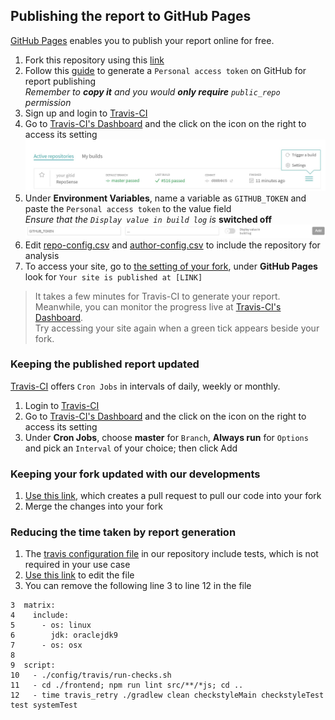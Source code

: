 ## Publishing the report to GitHub Pages

[GitHub Pages](https://pages.github.com/) enables you to publish your report online for free.

1. Fork this repository using this [link](https://github.com/RepoSense/reposense/fork)
1. Follow this [guide](https://help.github.com/articles/creating-a-personal-access-token-for-the-command-line/) to generate a `Personal access token` on GitHub for report publishing <br/>
*Remember to **copy it** and you would **only require** `public_repo` permission*
1. Sign up and login to [Travis-CI](https://travis-ci.org/)
1. Go to [Travis-CI's Dashboard](https://travis-ci.org/dashboard) and the click on the icon on the right to access its setting
![Travis Dashboard](images/publishingguide-travissetting.jpg "Travis Dashboard")
1. Under **Environment Variables**, name a variable as `GITHUB_TOKEN` and paste the `Personal access token` to the value field <br/>
*Ensure that the `Display value in build log` is* **switched off**
![Travis Enivronment Variable](images/publishingguide-githubtoken.jpg "Travis Enivronment Variable")
1. Edit [repo-config.csv](../../../edit/master/config/github-pages/repo-config.csv) and [author-config.csv](../../../edit/master/config/github-pages/author-config.csv) to include the repository for analysis
1. To access your site, go to [the setting of your fork](../../../settings), under **GitHub Pages** look for `Your site is published at [LINK]`

> It takes a few minutes for Travis-CI to generate your report. <br/>
  Meanwhile, you can monitor the progress live at [Travis-CI's Dashboard](https://travis-ci.org/dashboard). <br/>
  Try accessing your site again when a green tick appears beside your fork.  
  
### Keeping the published report updated

[Travis-CI](https://travis-ci.org/) offers `Cron Jobs` in intervals of daily, weekly or monthly.

1. Login to [Travis-CI](https://travis-ci.org/)
1. Go to [Travis-CI's Dashboard](https://travis-ci.org/dashboard) and the click on the icon on the right to access its setting
1. Under **Cron Jobs**, choose **master** for `Branch`, **Always run** for `Options` and pick an `Interval` of your choice; then click Add

### Keeping your fork updated with our developments

1. [Use this link](../../../compare/master...reposense:master), which creates a pull request to pull our code into your fork
1. Merge the changes into your fork

### Reducing the time taken by report generation

1. The [travis configuration file](../.travis.yml) in our repository include tests, which is not required in your use case
1. [Use this link](../../../edit/master/.travis.yml) to edit the file
1. You can remove the following line 3 to line 12 in the file
```
3  matrix:
4    include:
5      - os: linux
6        jdk: oraclejdk9
7      - os: osx
8
9  script:
10   - ./config/travis/run-checks.sh
11   - cd ./frontend; npm run lint src/**/*js; cd ..
12   - time travis_retry ./gradlew clean checkstyleMain checkstyleTest test systemTest
```
